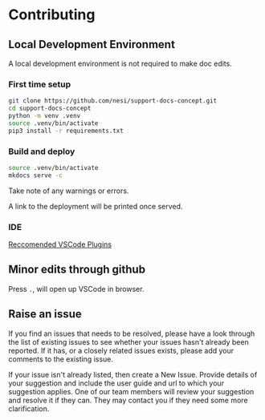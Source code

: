 # Contributing

## Local Development Environment

A local development environment is not required to make doc edits.

### First time setup

```bash
git clone https://github.com/nesi/support-docs-concept.git
cd support-docs-concept
python -m venv .venv
source .venv/bin/activate
pip3 install -r requirements.txt
```

### Build and deploy

```bash
source .venv/bin/activate
mkdocs serve -c
```

Take note of any warnings or errors.

A link to the deployment will be printed once served.

### IDE

[Reccomended VSCode Plugins](./code_extensions.json)

## Minor edits through github

Press `.`, will open up VSCode in browser.

## Raise an issue

If you find an issues that needs to be resolved, please have a look through the list of existing issues to see whether your issues hasn't already been reported. If it has, or a closely related issues exists, please add your comments to the existing issue.

If your issue isn't already listed, then create a New Issue. Provide details of your suggestion and include the user guide and url to which your suggestion applies. One of our team members will review your suggestion and resolve it if they can. They may contact you if they need some more clarification.

